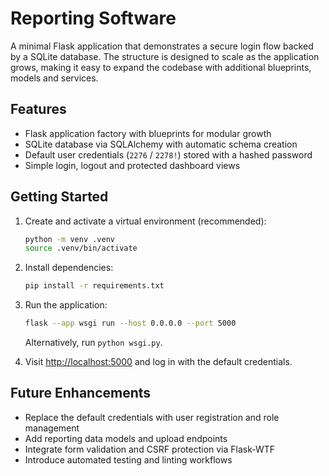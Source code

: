 # Reporting Software

A minimal Flask application that demonstrates a secure login flow backed by a SQLite database. The structure is designed to scale as the application grows, making it easy to expand the codebase with additional blueprints, models and services.

## Features

- Flask application factory with blueprints for modular growth
- SQLite database via SQLAlchemy with automatic schema creation
- Default user credentials (`2276` / `2278!`) stored with a hashed password
- Simple login, logout and protected dashboard views

## Getting Started

1. Create and activate a virtual environment (recommended):

   ```bash
   python -m venv .venv
   source .venv/bin/activate
   ```

2. Install dependencies:

   ```bash
   pip install -r requirements.txt
   ```

3. Run the application:

   ```bash
   flask --app wsgi run --host 0.0.0.0 --port 5000
   ```

   Alternatively, run `python wsgi.py`.

4. Visit [http://localhost:5000](http://localhost:5000) and log in with the default credentials.

## Future Enhancements

- Replace the default credentials with user registration and role management
- Add reporting data models and upload endpoints
- Integrate form validation and CSRF protection via Flask-WTF
- Introduce automated testing and linting workflows
